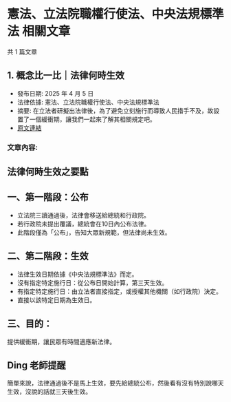 # 憲法、立法院職權行使法、中央法規標準法 相關文章

共 1 篇文章

## 1. 概念比一比｜法律何時生效

- 發布日期: 2025 年 4 月 5 日
- 法律依據: 憲法、立法院職權行使法、中央法規標準法
- 摘要: 在立法者研擬出法律後，為了避免立刻施行而導致人民措手不及，故設置了一個緩衝期，讓我們一起來了解其相關規定吧。
- [原文連結](https://www.jasper-realestate.com/%e6%a6%82%e5%bf%b5%e6%af%94%e4%b8%80%e6%af%94%e6%b3%95%e5%be%8b%e4%bd%95%e6%99%82_%e7%94%9f%e6%95%88/)

### 文章內容:

## 法律何時生效之要點

## 一、第一階段：公布

- 立法院三讀通過後，法律會移送給總統和行政院。
- 若行政院未提出覆議，總統會在10日內公布法律。
- 此階段僅為「公布」，告知大眾新規範，但法律尚未生效。

## 二、第二階段：生效

- 法律生效日期依據《中央法規標準法》而定。
- 沒有指定特定施行日：從公布日開始計算，第三天生效。
- 有指定特定施行日：由立法者直接指定，或授權其他機關（如行政院）決定。
- 直接以該特定日期為生效日。

## 三、目的：

提供緩衝期，讓民眾有時間適應新法律。

## Ding 老師提醒

簡單來說，法律通過後不是馬上生效，要先給總統公布，然後看有沒有特別說哪天生效，沒說的話就三天後生效。
